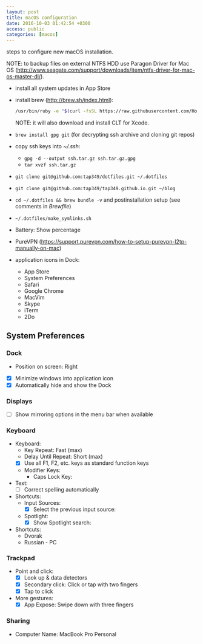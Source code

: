 ```yaml
---
layout: post
title: macOS configuration
date: 2016-10-03 01:42:54 +0300
access: public
categories: [macos]
---
```


steps to configure new macOS installation.

<!-- more -->

NOTE: to backup files on external NTFS HDD use Paragon Driver for Mac OS
      (<http://www.seagate.com/support/downloads/item/ntfs-driver-for-mac-os-master-dl/>).

- install all system updates in App Store
- install brew (<http://brew.sh/index.html>):

  ```sh
  /usr/bin/ruby -e "$(curl -fsSL https://raw.githubusercontent.com/Homebrew/install/master/install)"
  ```

  NOTE: it will also download and install CLT for Xcode.

- `brew install gpg git` (for decrypting ssh archive and cloning git repos)
- copy ssh keys into _~/.ssh_:
  - `gpg -d --output ssh.tar.gz ssh.tar.gz.gpg`
  - `tar xvzf ssh.tar.gz`
- `git clone git@github.com:tap349/dotfiles.git ~/.dotfiles`
- `git clone git@github.com:tap349/tap349.github.io.git ~/blog`
- `cd ~/.dotfiles && brew bundle -v` and postinstallation setup
  (see comments in _Brewfile_)
- `~/.dotfiles/make_symlinks.sh`
- Battery: Show percentage
- PureVPN (<https://support.purevpn.com/how-to-setup-purevpn-l2tp-manually-on-mac>)
- application icons in Dock:
  - App Store
  - System Preferences
  - Safari
  - Google Chrome
  - MacVim
  - Skype
  - iTerm
  - 2Do

## System Preferences

### Dock

  - Position on screen: Right
  - [x] Minimize windows into application icon
  - [x] Automatically hide and show the Dock

### Displays

  - [ ] Show mirroring options in the menu bar when available

### Keyboard

  - Keyboard:
    - Key Repeat: Fast (max)
    - Delay Until Repeat: Short (max)
    - [x] Use all F1, F2, etc. keys as standard function keys
    - Modifier Keys:
      - Caps Lock Key: <C>
  - Text:
    - [ ] Correct spelling automatically
  - Shortcuts:
    - Input Sources:
      - [x] Select the previous input source: <D-Space>
    - Spotlight:
      - [x] Show Spotlight search: <C-Space>
  - Shortcuts:
    - Dvorak
    - Russian - PC

### Trackpad

  - Point and click:
    - [x] Look up & data detectors
    - [x] Secondary click: Click or tap with two fingers
    - [x] Tap to click
  - More gestures:
    - [x] App Expose: Swipe down with three fingers

### Sharing

  - Computer Name: MacBook Pro Personal
